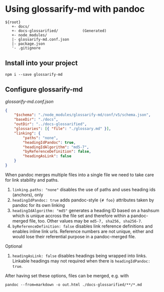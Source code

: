 # Using glossarify-md with pandoc

~~~
${root}
   +- docs/
   +- docs-glossarified/           (Generated)
   +- node_modules/
   |- glossarify-md.conf.json
   |- package.json
   '- .gitignore
~~~

## Install into your project

```
npm i --save glossarify-md
```

## Configure glossarify-md

*glossarify-md.conf.json*
~~~json
{
    "$schema": "./node_modules/glossarify-md/conf/v5/schema.json",
    "baseDir": "./docs",
    "outDir": "../docs-glossarified",
    "glossaries": [{ "file": "./glossary.md" }],
    "linking": {
        "paths": "none",
        "headingIdPandoc": true,
        "headingIdAlgorithm": "md5-7",
        "byReferenceDefinition": false,
        "headingAsLink": false
    }
}
~~~

When pandoc merges multiple files into a single file we need to take care for
link stability and paths.

1. `linking.paths: "none"` disables the use of paths and uses heading ids
   (anchors), only
1. `headingIdPandoc: true` adds pandoc-style `{# foo}` attributes taken by
   pandoc for its own linking
1. `headingIdAlgorithm: "md5"` generates a heading ID based on a hashsum which is
   unique accross the file set and therefore within a pandoc-merged file, too. Other
   values may be `md5-7, sha256, sha256-7`.
1. `byReferenceDefinition: false` disables link reference definitions and enables
   inline link urls. Reference numbers are not unique, either and would lose
   their referential purpose in a pandoc-merged file.

Optional

1. `headingAsLink: false` disables headings being wrapped into links. Linkable
   headings may not required when there is `headingIdPandoc: true`.

After having set these options, files can be merged, e.g. with

~~~
pandoc --from=markdown -o out.html ./docs-glossarified/**/*.md
~~~
